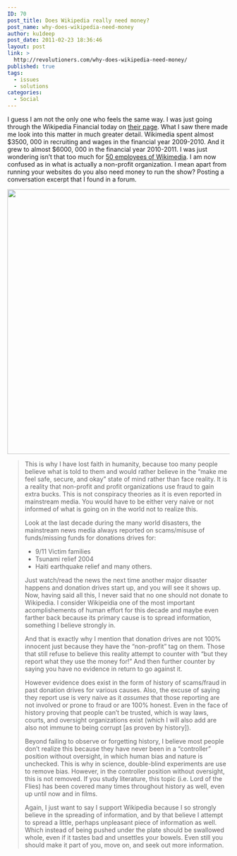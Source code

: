 ```yaml
---
ID: 70
post_title: Does Wikipedia really need money?
post_name: why-does-wikipedia-need-money
author: ku1deep
post_date: 2011-02-23 18:36:46
layout: post
link: >
  http://revolutioners.com/why-does-wikipedia-need-money/
published: true
tags:
  - issues
  - solutions
categories:
  - Social
---
```

I guess I am not the only one who feels the same way. I was just going through the Wikipedia Financial today on <a href="https://web.archive.org/web/20120323132239/http://upload.wikimedia.org/wikipedia/foundation/d/dd/2010-11_Wikimedia_Foundation_Annual_Plan_FINAL_FOR_WEBSITE.pdf">their page</a>. What I saw there made me look into this matter in much greater detail. Wikimedia spent almost $3500, 000 in recruiting and wages in the financial year 2009-2010. And it grew to almost $6000, 000 in the financial year 2010-2011. I was just wondering isn’t that too much for <a href="https://web.archive.org/web/20120323132239/http://strategy.wikimedia.org/wiki/File:Foundation_employees.png">50 employees of Wikimedia</a>. I am now confused as in what is actually a non-profit organization. I mean apart from running your websites do you also need money to run the show? Posting a conversation excerpt that I found in a forum.

<img src="https://web.archive.org/web/20120323132239im_/http://img220.imageshack.us/img220/6794/wikipediax.jpg" alt="" width="600" />
<blockquote>This is why I have lost faith in humanity, because too many people believe what is told to them and would rather believe in the “make me feel safe, secure, and okay” state of mind rather than face reality. It is a reality that non-profit and profit organizations use fraud to gain extra bucks. This is not conspiracy theories as it is even reported in mainstream media. You would have to be either very naive or not informed of what is going on in the world not to realize this.

Look at the last decade during the many world disasters, the mainstream news media always reported on scams/misuse of funds/missing funds for donations drives for:
<ul>
 	<li>9/11 Victim families</li>
 	<li>Tsunami relief 2004</li>
 	<li>Haiti earthquake relief and many others.</li>
</ul>
Just watch/read the news the next time another major disaster happens and donation drives start up, and you will see it shows up. Now, having said all this, I never said that no one should not donate to Wikipedia. I consider Wikipeidia one of the most important acomplishements of human effort for this decade and maybe even farther back because its primary cause is to spread information, something I believe strongly in.

And that is exactly why I mention that donation drives are not 100% innocent just because they have the “non-profit” tag on them. Those that still refuse to believe this reality attempt to counter with “but they report what they use the money for!” And then further counter by saying you have no evidence in return to go against it.

However evidence does exist in the form of history of scams/fraud in past donation drives for various causes. Also, the excuse of saying they report use is very naive as it *assumes* that those reporting are not involved or prone to fraud or are 100% honest. Even in the face of history proving that people can’t be trusted, which is way laws, courts, and oversight organizations exist (which I will also add are also not immune to being corrupt [as proven by history]).

Beyond failing to observe or forgetting history, I believe most people don’t realize this because they have never been in a “controller” position without oversight, in which human bias and nature is unchecked. This is why in science, double-blind experiments are use to remove bias. However, in the controller position without oversight, this is not removed. If you study literature, this topic (i.e. Lord of the Flies) has been covered many times throughout history as well, even up until now and in films.

Again, I just want to say I support Wikipedia because I so strongly believe in the spreading of information, and by that believe I attempt to spread a little, perhaps unpleasant piece of information as well. Which instead of being pushed under the plate should be swallowed whole, even if it tastes bad and unsettles your bowels. Even still you should make it part of you, move on, and seek out more information.</blockquote>